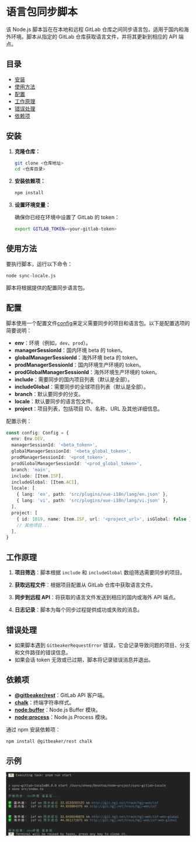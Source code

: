 # 语言包同步脚本

该 Node.js 脚本旨在在本地和远程 GitLab 仓库之间同步语言包，适用于国内和海外环境。脚本从指定的 GitLab 仓库获取语言文件，并将其更新到相应的 API 端点。

## 目录

- [安装](#安装)
- [使用方法](#使用方法)
- [配置](#配置)
- [工作原理](#工作原理)
- [错误处理](#错误处理)
- [依赖项](#依赖项)

## 安装

1. **克隆仓库：**

   ```bash
   git clone <仓库地址>
   cd <仓库目录>
   ```

2. **安装依赖项：**

   ```bash
   npm install
   ```

3. **设置环境变量：**

   确保你已经在环境中设置了 GitLab 的 token：

   ```bash
   export GITLAB_TOKEN=<your-gitlab-token>
   ```

## 使用方法

要执行脚本，运行以下命令：

```bash
node sync-locale.js
```

脚本将根据提供的配置同步语言包。

## 配置

脚本使用一个配置文件[config](./src/config.ts)来定义需要同步的项目和语言包。以下是配置选项的简要说明：

- **env**：环境（例如，`dev`、`prod`）。
- **managerSessionId**：国内环境 beta 的 token。
- **globalManagerSessionId**：海外环境 beta 的 token。
- **prodManagerSessionId**：国内环境生产环境的 token。
- **prodGlobalManagerSessionId**：海外环境生产环境的 token。
- **include**：需要同步的国内项目列表（默认是全部）。
- **includeGlobal**：需要同步的全球项目列表（默认是全部）。
- **branch**：默认要同步的分支。
- **locale**：默认要同步的语言包文件。
- **project**：项目列表，包括项目 ID、名称、URL 及其他详细信息。

配置示例：

```typescript
const config: Config = {
  env: Env.DEV,
  managerSessionId: '<beta_token>',
  globalManagerSessionId: '<beta_global_token>',
  prodManagerSessionId: '<prod_token>',
  prodGlobalManagerSessionId: '<prod_global_token>',
  branch: 'main',
  include: [Item.ISF],
  includeGlobal: [Item.ACI],
  locale: [
    { lang: 'en', path: 'src/plugins/vue-i18n/lang/en.json' },
    { lang: 'vi', path: 'src/plugins/vue-i18n/lang/vi.json' },
  ],
  project: [
    { id: 1019, name: Item.ISF, url: '<project_url>', isGlobal: false },
    // 其他项目...
  ],
}
```

## 工作原理

1. **项目筛选**：脚本根据 `include` 和 `includeGlobal` 数组筛选需要同步的项目。

2. **获取远程文件**：根据项目配置从 GitLab 仓库中获取语言文件。

3. **同步到远程 API**：将获取的语言文件发送到相应的国内或海外 API 端点。

4. **日志记录**：脚本为每个同步过程提供成功或失败的消息。

## 错误处理

- 如果脚本遇到 `GitbeakerRequestError` 错误，它会记录导致问题的项目、分支和文件路径的错误信息。
- 如果会话 token 无效或已过期，脚本将记录错误消息并退出。

## 依赖项

- **[@gitbeaker/rest](https://www.npmjs.com/package/@gitbeaker/rest)**：GitLab API 客户端。
- **[chalk](https://www.npmjs.com/package/chalk)**：终端字符串样式。
- **[node:buffer](https://nodejs.org/api/buffer.html)**：Node.js Buffer 模块。
- **[node:process](https://nodejs.org/api/process.html)**：Node.js Process 模块。

通过 npm 安装依赖项：

```bash
npm install @gitbeaker/rest chalk
```

## 示例

![alt text](image.png)
